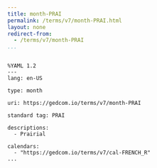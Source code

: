 ```yaml
---
title: month-PRAI
permalink: /terms/v7/month-PRAI.html
layout: none
redirect-from:
  - /terms/v7/month-PRAI
...
```


```

%YAML 1.2
---
lang: en-US

type: month

uri: https://gedcom.io/terms/v7/month-PRAI

standard tag: PRAI

descriptions:
  - Prairial

calendars:
  - "https://gedcom.io/terms/v7/cal-FRENCH_R"
...

```
